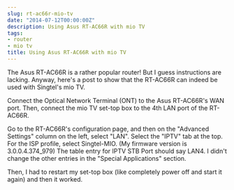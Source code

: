 ```yaml
---
slug: rt-ac66r-mio-tv
date: "2014-07-12T00:00:00Z"
description: Using Asus RT-AC66R with mio TV
tags:
- router
- mio tv
title: Using Asus RT-AC66R with mio TV
---
```

The Asus RT-AC66R is a rather popular router! But I guess instructions are lacking. Anyway, here's a post to show that the RT-AC66R can indeed be used with Singtel's mio TV.

Connect the Optical Network Terminal (ONT) to the Asus RT-AC66R's WAN port. Then, connect the mio TV set-top box to the 4th LAN port of the RT-AC66R.

Go to the RT-AC66R's configuration page, and then on the "Advanced Settings" column on the left, select "LAN". Select the "IPTV" tab at the top. For the ISP profile, select Singtel-MIO. (My firmware version is 3.0.0.4.374_979) The table entry for IPTV STB Port should say LAN4. I didn't change the other entries in the "Special Applications" section.

Then, I had to restart my set-top box (like completely power off and start it again) and then it worked.
